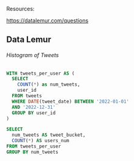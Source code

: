 Resources:

https://datalemur.com/questions 

## Data Lemur

###### Histogram of Tweets

```sql
WITH tweets_per_user AS (
  SELECT 
    COUNT(*) as num_tweets,
    user_id
  FROM tweets
  WHERE DATE(tweet_date) BETWEEN '2022-01-01' 
  AND '2022-12-31'
  GROUP BY user_id
)

SELECT 
  num_tweets AS tweet_bucket,
  COUNT(*) AS users_num
FROM tweets_per_user
GROUP BY num_tweets
```




